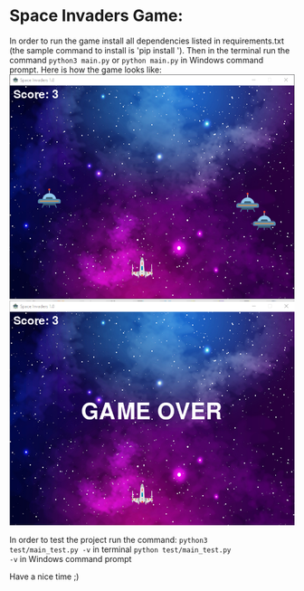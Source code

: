 <h1>Space Invaders Game:</h1>
  In order to run the game install all dependencies listed in requirements.txt (the sample command to install is 'pip install <name_of_the package>'). Then in the terminal run the command <code>python3 main.py</code> or <code>python main.py</code> in Windows command prompt.
Here is how the game looks like:
<img src = "Space_Invaders_Game/res/gameplay_1.png"></img>
<img src = "Space_Invaders_Game/res/gameplay_2.png"></img>

In order to test the project run the command:
<code>python3 test/main_test.py -v</code> in terminal
<code>python test/main_test.py -v</code> in Windows command prompt

Have a nice time ;)
